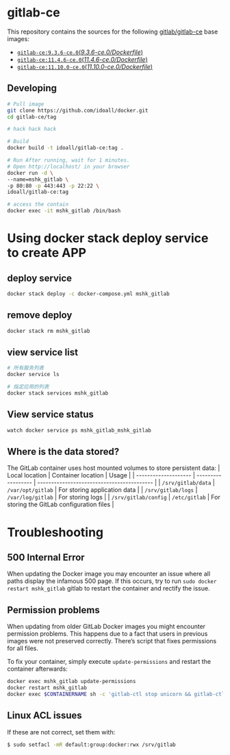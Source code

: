 gitlab-ce
=============


This repository contains the sources for the following [gitlab/gitlab-ce](https://hub.docker.com/r/gitlab/gitlab-ce/) base images:
- [`gitlab-ce:9.3.6-ce.0`(*9.3.6-ce.0/Dockerfile*)](https://github.com/idoall/docker/blob/master/gitlab-ce/9.3.6-ce.0/Dockerfile)
- [`gitlab-ce:11.4.6-ce.0`(*11.4.6-ce.0/Dockerfile*)](https://github.com/idoall/docker/blob/master/gitlab-ce/11.4.6-ce.0/Dockerfile)
- [`gitlab-ce:11.10.0-ce.0`(*11.10.0-ce.0/Dockerfile*)](https://github.com/idoall/docker/blob/master/gitlab-ce/11.10.0-ce.0/Dockerfile)


## Developing

```bash
# Pull image
git clone https://github.com/idoall/docker.git
cd gitlab-ce/tag

# hack hack hack

# Build
docker build -t idoall/gitlab-ce:tag .

# Run After running, wait for 1 minutes.
# Open http://localhost/ in your browser
docker run -d \
--name=mshk_gitlab \
-p 80:80 -p 443:443 -p 22:22 \
idoall/gitlab-ce:tag

# access the contain
docker exec -it mshk_gitlab /bin/bash
```



# Using docker stack deploy service to create APP



## deploy service

```bash
docker stack deploy -c docker-compose.yml mshk_gitlab
```

## remove deploy

```bash
docker stack rm mshk_gitlab
```

## view service list

```bash
# 所有服务列表
docker service ls

# 指定应用的列表
docker stack services mshk_gitlab
```

## View service status

```bash
watch docker service ps mshk_gitlab_mshk_gitlab
```

## Where is the data stored?

The GitLab container uses host mounted volumes to store persistent data:
| Local location       | Container location | Usage                                      |
| -------------------- | ------------------ | ------------------------------------------ |
| `/srv/gitlab/data`   | `/var/opt/gitlab`  | For storing application data               |
| `/srv/gitlab/logs`   | `/var/log/gitlab`  | For storing logs                           |
| `/srv/gitlab/config` | `/etc/gitlab`      | For storing the GitLab configuration files |


# Troubleshooting

## 500 Internal Error
When updating the Docker image you may encounter an issue where all paths display the infamous 500 page. If this occurs, try to run `sudo docker restart mshk_gitlab` gitlab to restart the container and rectify the issue.

## Permission problems
When updating from older GitLab Docker images you might encounter permission problems. This happens due to a fact that users in previous images were not preserved correctly. There’s script that fixes permissions for all files.

To fix your container, simply execute `update-permissions` and restart the container afterwards:
```bash
docker exec mshk_gitlab update-permissions
docker restart mshk_gitlab
docker exec $CONTAINERNAME sh -c 'gitlab-ctl stop unicorn && gitlab-ctl stop sidekiq && gitlab-ctl start'
```

## Linux ACL issues
If these are not correct, set them with: 
```bash
$ sudo setfacl -mR default:group:docker:rwx /srv/gitlab
```
